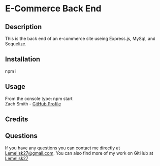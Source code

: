 # E-Commerce Back End
## Description
This is the back end of an e-commerce site useing Express.js, MySql, and Sequelize.
## Installation
npm i
## Usage
From the console type: npm start  
Zach Smith - [GitHub Profile](https://github.com/Lemelisk27)  
## Credits
## Questions  
If you have any questions you can contact me directly at Lemelisk27@gmail.com. You can also find more of my work on GitHub at [Lemelisk27](https://github.com/Lemelisk27)